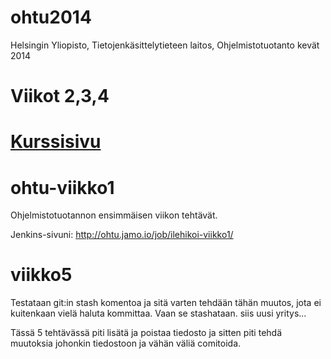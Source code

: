 ohtu2014
========

Helsingin Yliopisto, Tietojenkäsittelytieteen laitos, Ohjelmistotuotanto kevät 2014 

Viikot 2,3,4
============

[Kurssisivu](https://github.com/mluukkai/ohtu2014/wiki/Ohjelmistotuotanto-kev%C3%A4t-2014)
=======
ohtu-viikko1
============
Ohjelmistotuotannon ensimmäisen viikon tehtävät.

Jenkins-sivuni:
http://ohtu.jamo.io/job/ilehikoi-viikko1/

viikko5
=======
Testataan git:in stash komentoa ja sitä varten tehdään tähän muutos, 
jota ei kuitenkaan vielä haluta kommittaa.
Vaan se stashataan. siis uusi yritys...

Tässä 5 tehtävässä piti lisätä ja poistaa tiedosto 
ja sitten piti tehdä muutoksia johonkin tiedostoon ja vähän väliä comitoida.

